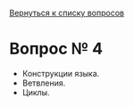[Вернуться к списку вопросов](../questions.md)
# Вопрос № 4

* Конструкции языка.
* Ветвления. 
* Циклы.